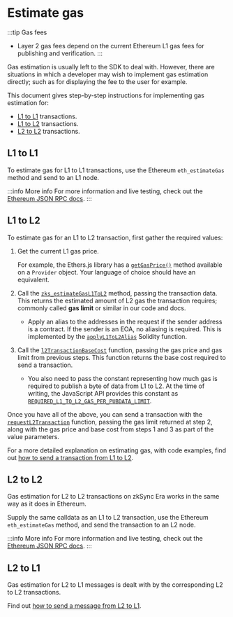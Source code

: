 # Estimate gas

:::tip Gas fees
- Layer 2 gas fees depend on the current Ethereum L1 gas fees for publishing and verification.
:::

Gas estimation is usually left to the SDK to deal with. However, there are situations in which a developer may wish to implement gas estimation directly; such as for displaying the fee to the user for example.

This document gives step-by-step instructions for implementing gas estimation for:

- [L1 to L1](#l1-to-l1) transactions.
- [L1 to L2](#l1-to-l2) transactions.
- [L2 to L2](#l2-to-l2) transactions.

## L1 to L1

To estimate gas for L1 to L1 transactions, use the Ethereum `eth_estimateGas` method and send to an L1 node.

:::info More info
For more information and live testing, check out the [Ethereum JSON RPC docs](https://ethereum.github.io/execution-apis/api-documentation/).
:::

## L1 to L2

To estimate gas for an L1 to L2 transaction, first gather the required values:

1. Get the current L1 gas price. 
    
    For example, the Ethers.js library has a [`getGasPrice()`](https://docs.ethers.org/v5/api/providers/provider/#Provider-getGasPrice) method available on a `Provider` object. Your language of choice should have an equivalent.

2. Call the [`zks_estimateGasL1ToL2`](../../api/api.md#zks_estimategasl1tol2) method, passing the transaction data. This returns the estimated amount of L2 gas the transaction requires; commonly called **gas limit** or similar in our code and docs.

    - Apply an alias to the addresses in the request if the sender address is a contract. If the sender is an EOA, no aliasing is required. This is implemented by the [`applyL1ToL2Alias`](https://github.com/matter-labs/era-contracts/blob/41c25aa16d182f757c3fed1463c78a81896f65e6/ethereum/contracts/vendor/AddressAliasHelper.sol#L28) Solidity function.

3. Call the [`l2TransactionBaseCost`](https://github.com/matter-labs/v2-testnet-contracts/blob/b8449bf9c819098cc8bfee0549ff5094456be51d/l1/contracts/zksync/interfaces/IMailbox.sol#L129) function, passing the gas price and gas limit from previous steps. This function returns the base cost required to send a transaction.

    - You also need to pass the constant representing how much gas is required to publish a byte of data from L1 to L2. At the time of writing, the JavaScript API provides this constant as [`REQUIRED_L1_TO_L2_GAS_PER_PUBDATA_LIMIT`](../../api/js/utils.md#gas).

Once you have all of the above, you can send a transaction with the [`requestL2Transaction`](https://github.com/matter-labs/v2-testnet-contracts/blob/b8449bf9c819098cc8bfee0549ff5094456be51d/l1/contracts/zksync/interfaces/IMailbox.sol#L119) function, passing the gas limit returned at step 2, along with the gas price and base cost from steps 1 and 3 as part of the value parameters.

For a more detailed explanation on estimating gas, with code examples, find out [how to send a transaction from L1 to L2](../how-to/send-transaction-l1-l2.md).


## L2 to L2

Gas estimation for L2 to L2 transactions on zkSync Era works in the same way as it does in Ethereum.

Supply the same calldata as an L1 to L2 transaction, use the Ethereum `eth_estimateGas` method, and send the transaction to an L2 node.

:::info More info
For more information and live testing, check out the [Ethereum JSON RPC docs](https://ethereum.github.io/execution-apis/api-documentation/).
:::

## L2 to L1

Gas estimation for L2 to L1 messages is dealt with by the corresponding L2 to L2 transactions.

Find out [how to send a message from L2 to L1](../../dev/how-to/send-message-l2-l1.md).